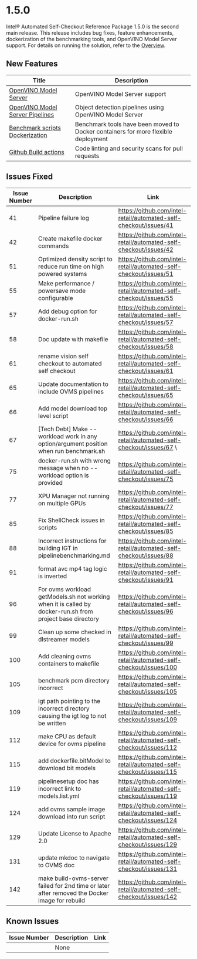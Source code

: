 # 1.5.0

Intel® Automated Self-Checkout Reference Package 1.5.0 is the second main release. This release includes bug fixes, feature enhancements, dockerization of the benchmarking tools, and OpenVINO Model Server support. For details on running the solution, refer to the [Overview](../index.md). 

## New Features

| Title                                                                                        | Description                                                                 |
|----------------------------------------------------------------------------------------------|-----------------------------------------------------------------------------|
| [OpenVINO Model Server](../OVMS/pipelinesetup.md) | OpenVINO Model Server support |
| [OpenVINO Model Server Pipelines](../OVMS/pipelinerun.md) | Object detection pipelines using OpenVINO Model Server |
| [Benchmark scripts Dockerization](../pipelinebenchmarking.md#step-1-build-the-benchmark-docker-images) | Benchmark tools have been moved to Docker containers for more flexible deployment |
| [Github Build actions](https://github.com/intel-retail/automated-self-checkout/tree/main/.github/workflows) | Code linting and security scans for pull requests |


## Issues Fixed

| Issue Number | Description     | Link        | 
| -----------  | --------------- | ----------- |
| 41 | Pipeline failure log | https://github.com/intel-retail/automated-self-checkout/issues/41 |
| 42 | Create makefile docker commands | https://github.com/intel-retail/automated-self-checkout/issues/42 |
| 51 | Optimized density script to reduce run time on high powered systems | https://github.com/intel-retail/automated-self-checkout/issues/51 |
| 55 | Make performance / powersave mode configurable | https://github.com/intel-retail/automated-self-checkout/issues/55 |
| 57 | Add debug option for docker-run.sh | https://github.com/intel-retail/automated-self-checkout/issues/57 |
| 58 | Doc update with makefile | https://github.com/intel-retail/automated-self-checkout/issues/58 |
| 61 | rename vision self checkout to automated self checkout | https://github.com/intel-retail/automated-self-checkout/issues/61 |
| 65 | Update documentation to include OVMS pipelines | https://github.com/intel-retail/automated-self-checkout/issues/65 |
| 66 | Add model download top level script | https://github.com/intel-retail/automated-self-checkout/issues/66 |
| 67 | [Tech Debt] Make --workload work in any option/argument position when run benchmark.sh | https://github.com/intel-retail/automated-self-checkout/issues/67 \
| 75 | docker-run.sh with wrong message when no --workload option is provided | https://github.com/intel-retail/automated-self-checkout/issues/75 |
| 77 | XPU Manager not running on multiple GPUs | https://github.com/intel-retail/automated-self-checkout/issues/77 |
| 85 | Fix ShellCheck issues in scripts | https://github.com/intel-retail/automated-self-checkout/issues/85 |
| 88 | Incorrect instructions for building IGT in pipelinebenchmarking.md | https://github.com/intel-retail/automated-self-checkout/issues/88 |
| 91 | format avc mp4 tag logic is inverted | https://github.com/intel-retail/automated-self-checkout/issues/91 |
| 96 | For ovms workload getModels.sh not working when it is called by docker-run.sh from project base directory | https://github.com/intel-retail/automated-self-checkout/issues/96 |
| 99 | Clean up some checked in dlstreamer models | https://github.com/intel-retail/automated-self-checkout/issues/99 |
| 100 | Add cleaning ovms containers to makefile | https://github.com/intel-retail/automated-self-checkout/issues/100 |
| 105 | benchmark pcm directory incorrect | https://github.com/intel-retail/automated-self-checkout/issues/105 |
| 109 | igt path pointing to the incorrect directory causing the igt log to not be written | https://github.com/intel-retail/automated-self-checkout/issues/109 |
| 112 | make CPU as default device for ovms pipeline | https://github.com/intel-retail/automated-self-checkout/issues/112 |
| 115 | add dockerfile.bitModel to download bit models | https://github.com/intel-retail/automated-self-checkout/issues/115 |
| 119 | pipelinesetup doc has incorrect link to models.list.yml | https://github.com/intel-retail/automated-self-checkout/issues/119 |
| 124 | add ovms sample image download into run script | https://github.com/intel-retail/automated-self-checkout/issues/124 |
| 129 | Update License to Apache 2.0 | https://github.com/intel-retail/automated-self-checkout/issues/129 |
| 131 | update mkdoc to navigate to OVMS doc | https://github.com/intel-retail/automated-self-checkout/issues/131 |
| 142 | make build-ovms-server failed for 2nd time or later after removed the Docker image for rebuild | https://github.com/intel-retail/automated-self-checkout/issues/142 |

## Known Issues

| Issue Number | Description     | Link        |
| -----------  | --------------- | ----------- |
|              | None            |             |
